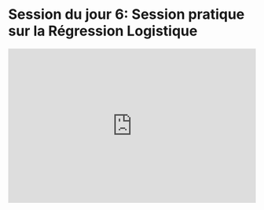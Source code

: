 <h1>Session du jour 6: Session pratique sur la Régression Logistique</h1>
<iframe width="100%" height="315" src="https://www.youtube.com/embed/l-RBylypC8A?list=PLKub218pIBvER9BC5wK6FH8YhmTtsZN2G" title="YouTube video player" frameborder="0" allow="accelerometer; autoplay; clipboard-write; encrypted-media; gyroscope; picture-in-picture" allowfullscreen></iframe>